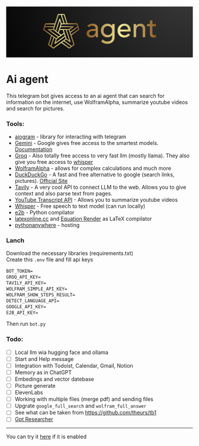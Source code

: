 ![](logo.png)
# Ai agent
This telegram bot gives access to an ai agent that can search for information on the internet, use WolframAlpha, summarize youtube videos and search for pictures.

### Tools:
- [aiogram](https://aiogram.dev/) - library for interacting with telegram
- [Gemini](https://aistudio.google.com/app/prompts/new_chat) - Google gives free access to the smartest models. [Documentation](https://cloud.google.com/vertex-ai/generative-ai/docs/model-reference/inference)
- [Groq](https://console.groq.com/docs/overview) - Also totally free access to very fast llm (mostly llama). They also give you free access to [whisper](https://console.groq.com/docs/speech-text)
- [WolframAlpha](https://products.wolframalpha.com/api) - allows for complex calculations and much more
- [DuckDuckGo](https://pypi.org/project/duckduckgo-search/) - A fast and free alternative to google (search links, pictures). [Official Site](https://duckduckgo.com/)
- [Tavily](https://tavily.com/) - A very cool API to connect LLM to the web. Allows you to give context and also parse text from pages.
- [YouTube Transcript API](https://pypi.org/project/youtube-transcript-api/) - Allows you to summarize youtube videos
- [Whisper](https://github.com/openai/whisper) - Free speech to text model (can run locally)
- [e2b](https://e2b.dev/) - Python compilator
- [latexonline.cc](https://latexonline.cc/) and [Equation Render](https://latex.codecogs.com/) as LaTeX compilator
- [pythonanywhere](https://www.pythonanywhere.com/) - hosting

### Lanch
Download the necessary libraries (requirements.txt)\
Create this `.env` file and fill api keys
```
BOT_TOKEN=
GROQ_API_KEY=
TAVILY_API_KEY=
WOLFRAM_SIMPLE_API_KEY=
WOLFRAM_SHOW_STEPS_RESULT=
DETECT_LANGUAGE_API=
GOOGLE_API_KEY=
E2B_API_KEY=
```
Then run `bot.py`


### Todo:

- [ ] Local llm wia hugging face and ollama
- [ ] Start and Help message
- [ ] Integration with Todoist, Calendar, Gmail, Notion
- [ ] Memory as in ChatGPT
- [ ] Embedings and vector datebase
- [ ] Picture generate
- [ ] ElevenLabs
- [ ] Working with multiple files (merge pdf) and sending files
- [ ] Upgrate `google_full_search` and `wolfram_full_answer`
- [ ] See what can be taken from https://github.com/theurs/tb1
- [ ] [Gpt Researcher](https://github.com/assafelovic/gpt-researcher)
  
---
You can try it [here](https://t.me/personalised_ai_assistant_bot) if it is enabled
